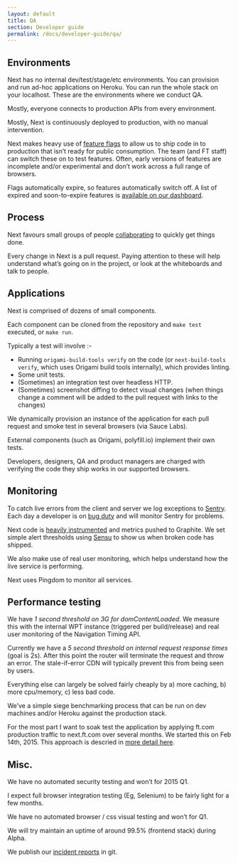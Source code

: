 ```yaml
---
layout: default
title: QA 
section: Developer guide
permalink: /docs/developer-guide/qa/
---
```


## Environments

Next has no internal dev/test/stage/etc environments. You can provision and run
ad-hoc applications on Heroku. You can run the whole stack on
your localhost. These are the environments where we conduct QA.

Mostly, everyone connects to production APIs from every environment.

Mostly, Next is continuously deployed to production, with no manual
intervention.

Next makes heavy use of [feature
flags](http://martinfowler.com/bliki/FeatureToggle.html) to allow us to ship
code in to production that isn’t ready for public consumption. The team (and FT
staff) can switch these on to test features. Often, early versions of features
are incomplete and/or experimental and don’t work across a full range of
browsers.

Flags automatically expire, so features automatically switch off.  A list of expired and soon-to-expire features is [available on our dashboard](http://ft-next-graphite-dashboard.herokuapp.com/radiator).

## Process

Next favours small groups of people
[collaborating](http://www.agilemanifesto.org) to quickly get things done.

Every change in Next is a pull request. Paying attention to these will help
understand what’s going on in the project, or look at the whiteboards and talk
to people.

## Applications

Next is comprised of dozens of small components.

Each component can be cloned from the repository and `make test` executed, or
`make run`.

Typically a test will involve :-

- Running `origami-build-tools verify` on the code (or `next-build-tools verify`, which uses Origami build tools internally), which provides linting.
- Some unit tests.  
- (Sometimes) an integration test over headless HTTP.
- (Sometimes) screenshot diffing to detect visual changes (when things change a comment will be added to the pull request with links to the changes)

We dynamically provision an instance of the application for each pull request
and smoke test in several browsers (via Sauce Labs).

External components (such as Origami, polyfill.io) implement their own tests.

Developers, designers, QA and product managers are charged with verifying the
code they ship works in our supported browsers.

## Monitoring

To catch live errors from the client and server we log exceptions to
[Sentry](https://getsentry.com). Each day a developer is on [bug
duty](/docs/developer-guide/bug-duty/) and will monitor Sentry for problems.

Next code is [heavily
instrumented](https://github.com/Financial-Times/next-metrics) and metrics
pushed to Graphite. We set simple alert thresholds
using [Sensu](http://sensuapp.org) to show us when broken code has shipped.

We also make use of real user monitoring, which helps understand how the
live service is performing.

Next uses Pingdom to monitor all services.

## Performance testing

We have _1 second threshold on 3G for domContentLoaded_. We measure this
with the internal WPT instance (triggered per build/release) and real
user monitoring of the Navigation Timing API.

Currently we have a _5 second threshold on internal request response times_ (goal
is 2s). After this point the router will terminate the request and throw an
error. The stale-if-error CDN will typically prevent this from being seen by
users.

Everything else can largely be solved fairly cheaply by a) more caching, b)
more cpu/memory, c) less bad code.

We’ve a simple siege benchmarking process that can be run on dev machines
and/or Heroku against the production stack.

For the most part I want to soak test the application by applying ft.com
production traffic to next.ft.com over several months. We started this on Feb
14th, 2015. This approach is descried in [more detail
here](http://matt.chadburn.co.uk/notes/how-to-load-test.html).

## Misc.

We have no automated security testing and won’t for 2015 Q1.

I expect full browser integration testing (Eg, Selenium) to be fairly light for
a few months.

We have no automated browser / css visual testing and won’t for Q1.

We will try maintain an uptime of around 99.5% (frontend stack) during Alpha.

We publish our [incident
reports](https://github.com/Financial-Times/next-bugs/tree/master/incidents) in
git.

